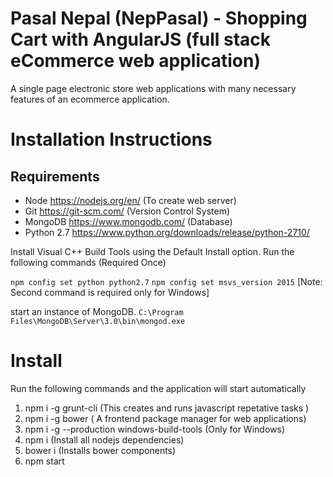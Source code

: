 # Pasal Nepal (NepPasal) - Shopping Cart with AngularJS (full stack eCommerce web application)
A single page electronic store web applications with many necessary features of an ecommerce application.


# Installation Instructions
## Requirements
* Node https://nodejs.org/en/ (To create web server) 
* Git https://git-scm.com/ (Version Control System) 
* MongoDB https://www.mongodb.com/ (Database) 
* Python 2.7 https://www.python.org/downloads/release/python-2710/ 

Install Visual C++ Build Tools using the Default Install option. 
Run the following commands (Required Once) 

`npm config set python python2.7`
`npm config set msvs_version 2015`
[Note: Second command is required only for Windows]

 start an instance of MongoDB.
`C:\Program Files\MongoDB\Server\3.0\bin\mongod.exe`


# Install
Run the following commands and the application will start automatically

1.    npm i -g grunt-cli (This creates and runs javascript repetative tasks )
2.    npm i -g bower ( A frontend package manager for web applications)
3.    npm i -g --production windows-build-tools (Only for Windows)
4.    npm i (Install all nodejs dependencies)
5.    bower i (Installs bower components)
6.    npm start 

